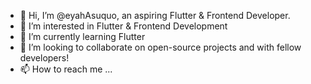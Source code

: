 - 👋 Hi, I’m @eyahAsuquo, an aspiring Flutter & Frontend Developer. 
- 👀 I’m interested in Flutter & Frontend Development
- 🌱 I’m currently learning Flutter
- 💞️ I’m looking to collaborate on open-source projects and with fellow developers!
- 📫 How to reach me ...


<!---
eyahAsuquo/eyahAsuquo is a ✨ special ✨ repository because its `README.md` (this file) appears on your GitHub profile.
You can click the Preview link to take a look at your changes.
--->
